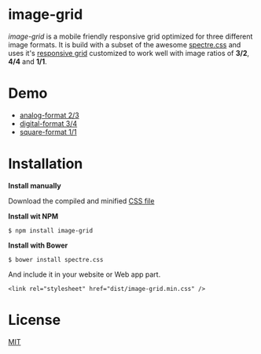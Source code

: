# image-grid

*image-grid* is a mobile friendly responsive grid optimized for three different image formats. It is build with a subset of the awesome [spectre.css](https://github.com/picturepan2/spectre) and uses it's [responsive grid](http://picturepan2.github.io/spectre/#responsive) customized to work well with image ratios of **3/2**, **4/4** and **1/1**.  

# Demo

* [analog-format 2/3]()
* [digital-format 3/4]()
* [square-format 1/1]()

# Installation

**Install manually**

Download the compiled and minified [CSS file]()

**Install wit NPM**

`$ npm install image-grid`

**Install with Bower**

`$ bower install spectre.css`

And include it in your website or Web app <head> part.

`<link rel="stylesheet" href="dist/image-grid.min.css" />`

# License
[MIT]()
